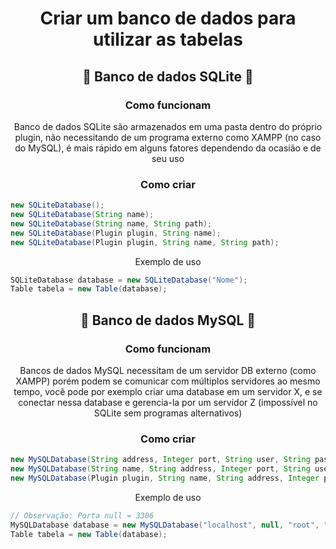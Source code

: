 
<h1 align="center">
    Criar um banco de dados para utilizar as tabelas
</h1>

<h2 align="center">
    🔆 Banco de dados SQLite 🔆
</h2>

<h3 align="center">
    Como funcionam
</h3>

<p align="center">Banco de dados SQLite são armazenados em uma pasta dentro do próprio plugin, não necessitando de um programa externo como XAMPP (no caso do MySQL), é mais rápido em alguns fatores dependendo da ocasião e de seu uso</p>

<h3 align="center">
    Como criar
</h3>

```java
new SQLiteDatabase();
new SQLiteDatabase(String name);
new SQLiteDatabase(String name, String path);
new SQLiteDatabase(Plugin plugin, String name);
new SQLiteDatabase(Plugin plugin, String name, String path);
```

<p align="center">Exemplo de uso</p>

```java
SQLiteDatabase database = new SQLiteDatabase("Nome");
Table tabela = new Table(database);
```

<h2 align="center">
    🔆 Banco de dados MySQL 🔆
</h2>

<h3 align="center">
    Como funcionam
</h3>

<p align="center">Bancos de dados MySQL necessitam de um servidor DB externo (como XAMPP) porém podem se comunicar com múltiplos servidores ao mesmo tempo, você pode por exemplo criar uma database em um servidor X, e se conectar nessa database e gerencia-la por um servidor Z (impossível no SQLite sem programas alternativos)</p>


<h3 align="center">
    Como criar
</h3>

```java
new MySQLDatabase(String address, Integer port, String user, String password);
new MySQLDatabase(String name, String address, Integer port, String user, String password);
new MySQLDatabase(Plugin plugin, String name, String address, Integer port, String user, String password);
```


<p align="center">Exemplo de uso</p>

```java
// Observação: Porta null = 3306
MySQLDatabase database = new MySQLDatabase("localhost", null, "root", "senha");
Table tabela = new Table(database);
```